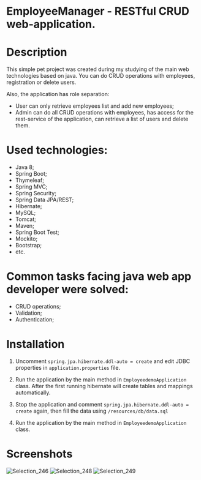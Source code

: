 # EmployeeManager - RESTful CRUD web-application.

# Description

This simple pet project was created during my studying of the main web technologies based on java. You can do CRUD operations with employees, registration or delete users.

Also, the application has role separation: 

- User can only retrieve employees list and add new employees;
- Admin can do all CRUD operations with employees, has access for the rest-service of the application, can retrieve a list of users and delete them.

# Used technologies:

- Java 8;
- Spring Boot;
- Thymeleaf;
- Spring MVC; 
- Spring Security;
- Spring Data JPA/REST;
- Hibernate; 
- MySQL;
- Tomcat;
- Maven;
- Spring Boot Test;
- Mockito;
- Bootstrap;
- etc.

# Common tasks facing java web app developer were solved:

 - CRUD operations;
 - Validation;
 - Authentication; 
 
 # Installation
 
 1. Uncomment ```spring.jpa.hibernate.ddl-auto = create``` and edit JDBC properties in ```application.properties``` file. 
 
 2. Run the application by the main method in ```EmployeedemoApplication``` class. After the first running hibernate will create tables and mappings automatically.
 
 3. Stop the application and comment ```spring.jpa.hibernate.ddl-auto = create``` again, then fill the data using ```/resources/db/data.sql```
 
 4. Run the application by the main method in ```EmployeedemoApplication``` class.
 
 # Screenshots

![Selection_246](https://user-images.githubusercontent.com/52618297/64115700-f7586800-cd98-11e9-85d4-ca082ab79a6f.png)
![Selection_248](https://user-images.githubusercontent.com/52618297/64121393-663cbd80-cda7-11e9-924d-54cad5d5d9f1.png)
![Selection_249](https://user-images.githubusercontent.com/52618297/64121395-68068100-cda7-11e9-8675-41e95d60a971.png)
